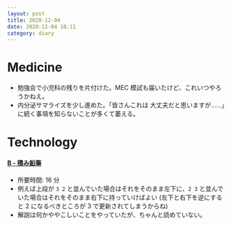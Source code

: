 ```yaml
---
layout: post
title: 2020-12-04
date: 2020-12-04 10:11
category: diary
---
```


# Medicine
- 勉強会で小児科の残りを片付けた。MEC 模試も届いたけど、これいつやろうかねえ。
- 内分泌サマライズを少し進めた。「皆さんこれは  大丈夫だと思いますが……」に続く事項を知らないことが多くて萎える。

# Technology

#### [B - 積み鉛筆](https://atcoder.jp/contests/dwango2016-prelims/tasks/dwango2016qual_b)
- 所要時間: 16 分
- 例えば上段が `3 2` と並んでいた場合はそれをそのまま左下に、`2 3` と並んでいた場合はそれをそのまま右下に持っていけばよい (左下と右下を逆にすると 2 になるべきところが 3 で更新されてしまうからね)
- 解説は何かややこしいことをやっていたが、ちゃんと読めていない。